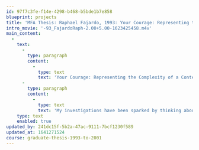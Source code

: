 ```yaml
---
id: 97f7c3fe-f14e-4298-b468-b5bde1b7e858
blueprint: projects
title: 'MFA Thesis: Raphael Fajardo, 1993: Your Courage: Representing the Complexity of a Contemporary Sense of Identity.'
intro_movie: '-93_FajardoRaph-2.00+5.00-1623425458.m4v'
main_content:
  -
    text:
      -
        type: paragraph
        content:
          -
            type: text
            text: 'Your Courage: Representing the Complexity of a Contemporary Sense of Identity.'
      -
        type: paragraph
        content:
          -
            type: text
            text: 'My investigations have been sparked by thinking about the five-hundredth anniversary of Columbus’ voyage westward. I am juxtaposing representations of cultural, regional, corporate, and personal identities. I am trying to establish a critical voice that communicates through work. I continue to explore ways to communicate the complexity of a contemporary sense of identity where culture conflicts with money, power, and bureaucracy, which in turn conflict with human dignity. I have grown suspicious of the divisiveness of the “multicultural” debate and would like to find some way which two or more cultures can be represented equivocally, and not as one being a footnote to the other.'
    type: text
    enabled: true
updated_by: 241dc15f-5b2a-47ac-9111-7bcf1230f589
updated_at: 1641271524
course: graduate-thesis-1993-to-2001
---
```

